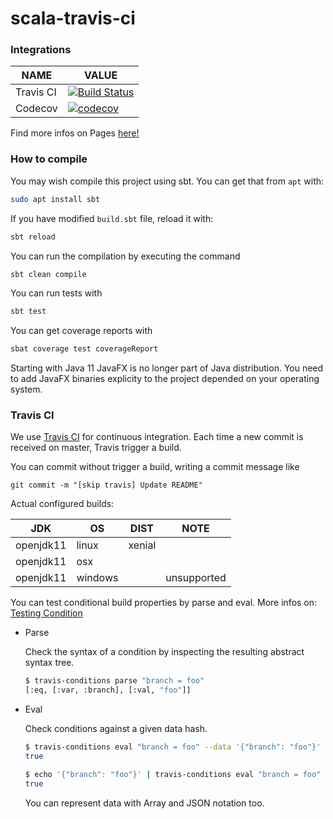 # scala-travis-ci

### Integrations
| NAME | VALUE |
| --- | --- |
| Travis CI | [![Build Status](https://travis-ci.com/Daniele-Tentoni/scala-travis-ci.svg?branch=master)](https://travis-ci.com/Daniele-Tentoni/scala-travis-ci) | 
| Codecov | [![codecov](https://codecov.io/gh/Daniele-Tentoni/scala-travis-ci/branch/master/graph/badge.svg)](https://codecov.io/gh/Daniele-Tentoni/scala-travis-ci) |

Find more infos on Pages [here!](https://daniele-tentoni.github.io/scala-travis-ci/)

### How to compile
You may wish compile this project using sbt. You can get that from `apt` with:
```bash
sudo apt install sbt
```

If you have modified `build.sbt` file, reload it with:
```bash
sbt reload
```

You can run the compilation by executing the command
```bash
sbt clean compile
```

You can run tests with
```bash
sbt test
```

You can get coverage reports with
```bash
sbat coverage test coverageReport
```

Starting with Java 11 JavaFX is no longer part of Java distribution. You need to add JavaFX binaries explicity to the project depended on your operating system.

### Travis CI

We use [Travis CI](https://travis-ci.com/) for continuous integration.
Each time a new commit is received on master, Travis trigger a build.

You can commit without trigger a build, writing a commit message like
```git
git commit -m "[skip travis] Update README"
```

Actual configured builds:

| JDK | OS | DIST | NOTE |
| --- | --- | --- | --- |
| openjdk11 | linux | xenial |
| openjdk11 | osx |
| openjdk11 | windows | | unsupported |

You can test conditional build properties by parse and eval. More infos on: [Testing Condition](https://docs-staging.travis-ci.com/user/conditions-testing)
* Parse

  Check the syntax of a condition by inspecting the resulting abstract syntax tree.
  ```bash
  $ travis-conditions parse "branch = foo"
  [:eq, [:var, :branch], [:val, "foo"]]

  ```
  
* Eval

  Check conditions against a given data hash.
  ```bash
  $ travis-conditions eval "branch = foo" --data '{"branch": "foo"}'
  true
  
  $ echo '{"branch": "foo"}' | travis-conditions eval "branch = foo"
  true
  ```
  
  You can represent data with Array and JSON notation too.